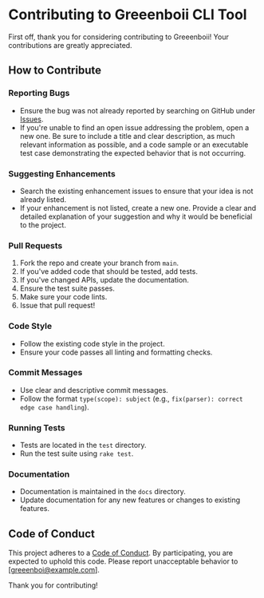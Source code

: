 # Contributing to Greeenboii CLI Tool

First off, thank you for considering contributing to Greeenboii! Your contributions are greatly appreciated.

## How to Contribute

### Reporting Bugs

- Ensure the bug was not already reported by searching on GitHub under [Issues](https://github.com/greeenboi/greeenboii/issues).
- If you're unable to find an open issue addressing the problem, open a new one. Be sure to include a title and clear description, as much relevant information as possible, and a code sample or an executable test case demonstrating the expected behavior that is not occurring.

### Suggesting Enhancements

- Search the existing enhancement issues to ensure that your idea is not already listed.
- If your enhancement is not listed, create a new one. Provide a clear and detailed explanation of your suggestion and why it would be beneficial to the project.

### Pull Requests

1. Fork the repo and create your branch from `main`.
2. If you've added code that should be tested, add tests.
3. If you've changed APIs, update the documentation.
4. Ensure the test suite passes.
5. Make sure your code lints.
6. Issue that pull request!

### Code Style

- Follow the existing code style in the project.
- Ensure your code passes all linting and formatting checks.

### Commit Messages

- Use clear and descriptive commit messages.
- Follow the format `type(scope): subject` (e.g., `fix(parser): correct edge case handling`).

### Running Tests

- Tests are located in the `test` directory.
- Run the test suite using `rake test`.

### Documentation

- Documentation is maintained in the `docs` directory.
- Update documentation for any new features or changes to existing features.

## Code of Conduct

This project adheres to a [Code of Conduct](CODE_OF_CONDUCT.md). By participating, you are expected to uphold this code. Please report unacceptable behavior to [greeenboi@example.com].

Thank you for contributing!
